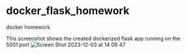 # docker_flask_homework
docker homework

This screenshot shows the created dockerized flask app running on the 5001 port
![Screen Shot 2023-12-03 at 14 06 47](https://github.com/chebbin/docker_flask_homework/assets/141374142/6736bfcb-d744-45fa-912e-bbfb800d5960)
